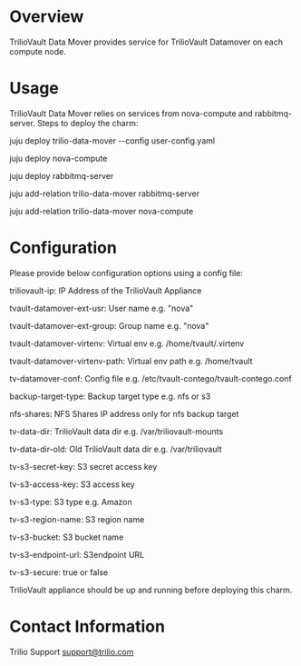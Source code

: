 # Overview

TrilioVault Data Mover provides service for TrilioVault Datamover
on each compute node.

# Usage

TrilioVault Data Mover relies on services from nova-compute and rabbitmq-server.
Steps to deploy the charm:

juju deploy trilio-data-mover --config user-config.yaml

juju deploy nova-compute

juju deploy rabbitmq-server

juju add-relation trilio-data-mover rabbitmq-server

juju add-relation trilio-data-mover nova-compute

# Configuration

Please provide below configuration options using a config file:

triliovault-ip: IP Address of the TrilioVault Appliance

tvault-datamover-ext-usr: User name e.g. "nova"

tvault-datamover-ext-group: Group name e.g. "nova"

tvault-datamover-virtenv: Virtual env e.g. /home/tvault/.virtenv

tvault-datamover-virtenv-path: Virtual env path e.g. /home/tvault

tv-datamover-conf: Config file e.g. /etc/tvault-contego/tvault-contego.conf

backup-target-type: Backup target type e.g. nfs or s3

nfs-shares: NFS Shares IP address only for nfs backup target

tv-data-dir: TrilioVault data dir e.g. /var/triliovault-mounts

tv-data-dir-old: Old TrilioVault data dir e.g. /var/triliovault

tv-s3-secret-key: S3 secret access key

tv-s3-access-key: S3 access key

tv-s3-type: S3 type e.g. Amazon

tv-s3-region-name: S3 region name

tv-s3-bucket: S3 bucket name

tv-s3-endpoint-url: S3endpoint URL

tv-s3-secure: true or false

TrilioVault appliance should be up and running before deploying this charm.

# Contact Information

Trilio Support <support@trilio.com>
